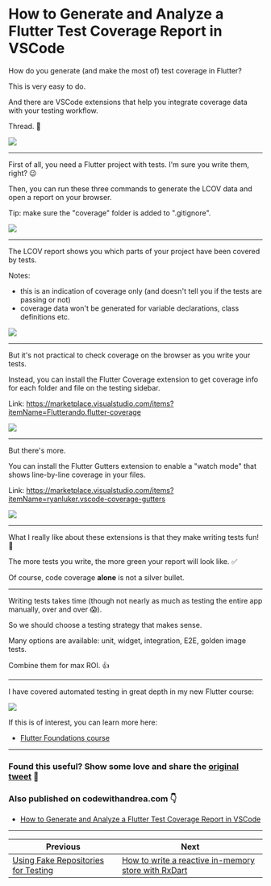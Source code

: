 # How to Generate and Analyze a Flutter Test Coverage Report in VSCode

How do you generate (and make the most of) test coverage in Flutter?

This is very easy to do.

And there are VSCode extensions that help you integrate coverage data with your testing workflow.

Thread. 🧵

![](042.1-test-coverage.png)

---


First of all, you need a Flutter project with tests. I'm sure you write them, right? 😉

Then, you can run these three commands to generate the LCOV data and open a report on your browser.

Tip: make sure the "coverage" folder is added to ".gitignore".

![](042.2-commands.png)

---


The LCOV report shows you which parts of your project have been covered by tests.

Notes:
- this is an indication of coverage only (and doesn't tell you if the tests are passing or not)
- coverage data won't be generated for variable declarations, class definitions etc.

![](042.3-browser.png)

---

But it's not practical to check coverage on the browser as you write your tests.

Instead, you can install the Flutter Coverage extension to get coverage info for each folder and file on the testing sidebar.

Link: https://marketplace.visualstudio.com/items?itemName=Flutterando.flutter-coverage

![](042.4-thresholds.png)

---

But there's more.

You can install the Flutter Gutters extension to enable a "watch mode" that shows line-by-line coverage in your files.

Link: https://marketplace.visualstudio.com/items?itemName=ryanluker.vscode-coverage-gutters

![](042.5-coverage-gutters.png)

---

What I really like about these extensions is that they make writing tests fun! 🥰

The more tests you write, the more green your report will look like. ✅

Of course, code coverage **alone** is not a silver bullet.

---

Writing tests takes time (though not nearly as much as testing the entire app manually, over and over 😱).

So we should choose a testing strategy that makes sense.

Many options are available: unit, widget, integration, E2E, golden image tests.

Combine them for max ROI. 👍

----

I have covered automated testing in great depth in my new Flutter course:

![](042.6-planned-test-content.png)

If this is of interest, you can learn more here:

- [Flutter Foundations course](https://codewithandrea.com/courses/flutter-foundations/)

---

### Found this useful? Show some love and share the [original tweet](https://twitter.com/biz84/status/1510980344434016258) 🙏

### Also published on codewithandrea.com 👇

- [How to Generate and Analyze a Flutter Test Coverage Report in VSCode](https://codewithandrea.com/articles/flutter-test-coverage/)

---

| Previous | Next |
| -------- | ---- |
| [Using Fake Repositories for Testing](../0041-using-fake-repositories-for-testing/index.md) | [How to write a reactive in-memory store with RxDart](../0043-how-to-write-a-reactive-in-memory-store-with-rxdart/index.md) |